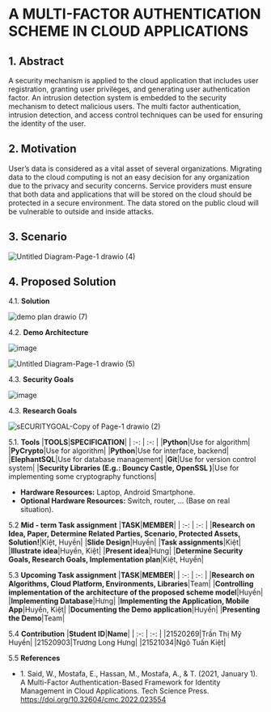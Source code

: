 # A MULTI-FACTOR AUTHENTICATION SCHEME IN CLOUD APPLICATIONS #

## 1. **Abstract** ##

 A security mechanism is applied to the cloud application that includes
user registration, granting user privileges, and generating user authentication factor. An intrusion detection system is embedded to the security mechanism to detect malicious users. The multi factor authentication, intrusion detection, and access control techniques can be used for ensuring the identity of the user.

## 2. **Motivation** ##
User’s data is considered as a vital asset of several organizations. Migrating data to the cloud computing is not an easy decision for any
organization due to the privacy and security concerns. Service providers must ensure that both data and applications that will be stored on the cloud should be protected in a secure environment. The data stored on the public cloud will be vulnerable to outside and inside attacks.



## 3. **Scenario** ##

![Untitled Diagram-Page-1 drawio (4)](https://github.com/Meraviglioso8/Cryptography-Project/assets/46748862/e9e6c927-4b94-4ebc-9af8-5e0e10d54642)






## 4. **Proposed Solution** ##
4.1. **Solution**

![demo plan drawio (7)](https://github.com/Meraviglioso8/Cryptography-Project/assets/46748862/0f0a6ef0-c934-478e-aa79-ef2f34c08f72)



4.2. **Demo Architecture**

![image](https://github.com/Meraviglioso8/Cryptography-Project/assets/46748862/ad1bf63f-9107-4389-9746-9f9797baf89c)

![Untitled Diagram-Page-1 drawio (5)](https://github.com/Meraviglioso8/Cryptography-Project/assets/46748862/8bce1d44-338d-46d8-a083-87f93c0f96d0)


4.3. **Security Goals**


![image](https://github.com/Meraviglioso8/Cryptography-Project/assets/46748862/d41cedea-3eb2-457c-8e2c-3f17cb6eeee7)




4.3. **Research Goals**

![sECURITYGOAL-Copy of Page-1 drawio (2)](https://github.com/Meraviglioso8/Cryptography-Project/assets/46748862/23d3e63b-6a4f-488c-99be-c8a989b3f8e3)




5.1. **Tools** 
|**TOOLS**|**SPECIFICATION**|
| :-: | :-: |
|**Python**|Use for algorithm|
|**PyCrypto**|Use for algorithm|
|**Python**|Use for interface, backend|
|**ElephantSQL**|Use for database management|
|**Git**|Use for version control system|
|**Security Libraries (E.g.: Bouncy Castle, OpenSSL )**|Use for implementing some cryptography functions|
- **Hardware Resources:** Laptop, Android Smartphone.
- **Optional Hardware Resources:** Switch, router, … (Base on real situation).

5.2 **Mid - term Task assignment**
|**TASK**|**MEMBER**|
| :-: | :-: |
|**Research on Idea, Paper, Determine Related Parties, Scenario, Protected Assets, Solution!**|Kiệt, Huyền|
|**Slide Design**|Huyền|
|**Task assignments**|Kiệt|
|**Illustrate idea**|Huyền, Kiệt|
|**Present idea**|Hưng|
|**Determine Security Goals, Research Goals,  Implementation plan**|Kiệt, Huyền|

5.3 **Upcoming Task assignment**
|**TASK**|**MEMBER**|
| :-: | :-: |
|**Research on Algorithms, Cloud Platform, Environments, Libraries**|Team|
|**Controlling implementation of the architecture of the proposed scheme model**|Huyền|
|**Implementing Database**|Hưng|
|**Implementing the Application, Mobile App**|Huyền, Kiệt|
|**Documenting the Demo application**|Huyền|
|**Presenting the Demo**|Team|

5.4 **Contribution**
|**Student ID**|**Name**|
| :-: | :-: |
|21520269|Trần Thị Mỹ Huyền|
|21520903|Trương Long Hưng|
|21521034|Ngô Tuấn Kiệt|

5.5 **References**

- 1\. Said, W., Mostafa, E., Hassan, M., Mostafa, A., & T. (2021, January 1). A Multi-Factor Authentication-Based Framework for Identity Management in Cloud Applications. Tech Science Press. https://doi.org/10.32604/cmc.2022.023554



